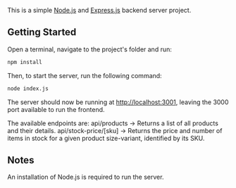 This is a simple [Node.js](https://nodejs.org/) and [Express.js](https://expressjs.com/) backend server project.

## Getting Started

Open a terminal, navigate to the project's folder and run:

```bash
npm install

```

Then, to start the server, run the following command:

```bash
node index.js

```

The server should now be running at [http://localhost:3001](http://localhost:3001), leaving the 3000 port available to run the frontend.

The available endpoints are:
api/products -> Returns a list of all products and their details.
api/stock-price/[sku] -> Returns the price and number of items in stock for a given product size-variant, identified by its SKU.

## Notes

An installation of Node.js is required to run the server.
